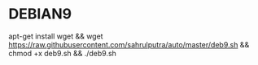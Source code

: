 # DEBIAN9

apt-get install wget && wget https://raw.githubusercontent.com/sahrulputra/auto/master/deb9.sh && chmod +x deb9.sh && ./deb9.sh
